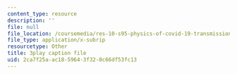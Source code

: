 ```yaml
---
content_type: resource
description: ''
file: null
file_location: /coursemedia/res-10-s95-physics-of-covid-19-transmission-fall-2020/2ca7f25aac1859643f320c66df53fc13_k_VJo1Vrl6E.srt
file_type: application/x-subrip
resourcetype: Other
title: 3play caption file
uid: 2ca7f25a-ac18-5964-3f32-0c66df53fc13
---
```

